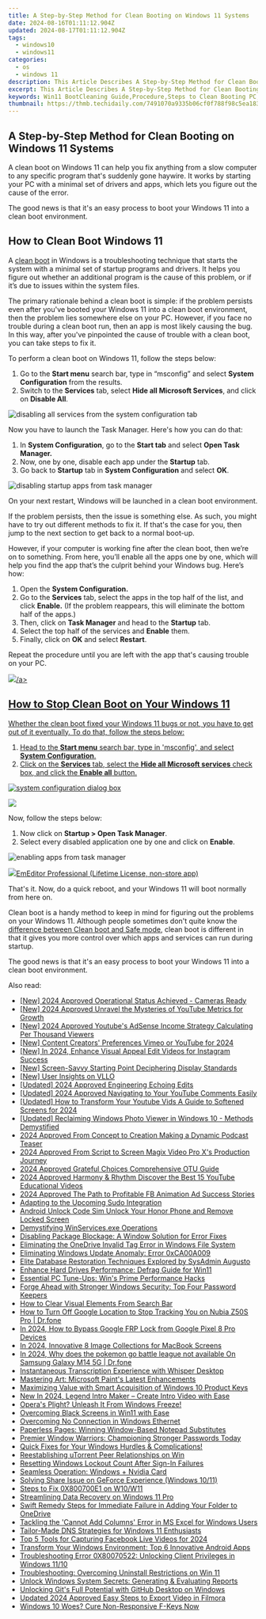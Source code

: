 ```yaml
---
title: A Step-by-Step Method for Clean Booting on Windows 11 Systems
date: 2024-08-16T01:11:12.904Z
updated: 2024-08-17T01:11:12.904Z
tags:
  - windows10
  - windows11
categories:
  - os
  - windows 11
description: This Article Describes A Step-by-Step Method for Clean Booting on Windows 11 Systems
excerpt: This Article Describes A Step-by-Step Method for Clean Booting on Windows 11 Systems
keywords: Win11 BootCleaning Guide,Procedure,Steps to Clean Booting PC,Windows 11 Safe Reboot Methods,Quick Windows 11 Boot Fixes,Stepwise Win11 System Reset,Efficient Windows 11 Restart Guide
thumbnail: https://thmb.techidaily.com/7491070a9335b06cf0f788f98c5ea183aa46a07a80cbbf656563b42cbf1b4542.jpg
---
```


## A Step-by-Step Method for Clean Booting on Windows 11 Systems

 A clean boot on Windows 11 can help you fix anything from a slow computer to any specific program that's suddenly gone haywire. It works by starting your PC with a minimal set of drivers and apps, which lets you figure out the cause of the error.

 The good news is that it's an easy process to boot your Windows 11 into a clean boot environment.

## How to Clean Boot Windows 11

 A [clean boot](https://support.microsoft.com/en-us/topic/how-to-perform-a-clean-boot-in-windows-da2f9573-6eec-00ad-2f8a-a97a1807f3dd) in Windows is a troubleshooting technique that starts the system with a minimal set of startup programs and drivers. It helps you figure out whether an additional program is the cause of this problem, or if it’s due to issues within the system files.

 The primary rationale behind a clean boot is simple: if the problem persists even after you've booted your Windows 11 into a clean boot environment, then the problem lies somewhere else on your PC. However, if you face no trouble during a clean boot run, then an app is most likely causing the bug. In this way, after you've pinpointed the cause of trouble with a clean boot, you can take steps to fix it.

 To perform a clean boot on Windows 11, follow the steps below:

1. Go to the **Start menu** search bar, type in “msconfig” and select **System Configuration** from the results.
2. Switch to the **Services** tab, select **Hide all Microsoft Services**, and click on **Disable All**.

![disabling all services from the system configuration tab](https://static1.makeuseofimages.com/wordpress/wp-content/uploads/2021/11/disabling-the-system-configuration.png)

 Now you have to launch the Task Manager. Here's how you can do that:

1. In **System Configuration**, go to the **Start tab** and select **Open Task Manager.**
2. Now, one by one, disable each app under the **Startup** tab.
3. Go back to **Startup** tab in **System Configuration** and select **OK**.

![disabling startup apps from task manager](https://static1.makeuseofimages.com/wordpress/wp-content/uploads/2021/11/disabling-startup-apps.png)

 On your next restart, Windows will be launched in a clean boot environment.

 If the problem persists, then the issue is something else. As such, you might have to try out different methods to fix it. If that's the case for you, then jump to the next section to get back to a normal boot-up.

 However, if your computer is working fine after the clean boot, then we’re on to something. From here, you’ll enable all the apps one by one, which will help you find the app that’s the culprit behind your Windows bug. Here’s how:

1. Open the **System Configuration.**
2. Go to the **Services** tab, select the apps in the top half of the list, and click **Enable.** (If the problem reappears, this will eliminate the bottom half of the apps.)
3. Then, click on **Task Manager** and head to the **Startup** tab.
4. Select the top half of the services and **Enable** them.
5. Finally, click on **OK** and select **Restart**.

 Repeat the procedure until you are left with the app that's causing trouble on your PC.

<!-- affiliate ads begin -->
<a href="https://store.nero.com/order/checkout.php?PRODS=4729507&QTY=1&AFFILIATE=108875&CART=1"><img src="https://www.nero.com/nero-com-wAssets/img/banners/2023/TIU/Nero_TuneItUp_Screen_2.webp" border="0">/a>
<!-- affiliate ads end -->
## How to Stop Clean Boot on Your Windows 11

 Whether the clean boot fixed your Windows 11 bugs or not, you have to get out of it eventually. To do that, follow the steps below:

1. Head to the **Start menu** search bar, type in 'msconfig', and select **System Configuration**.
2. Click on the **Services** tab, select the **Hide all Microsoft services** check box, and click the **Enable all** button.

![system configuration dialog box](https://static1.makeuseofimages.com/wordpress/wp-content/uploads/2024/02/system-configuration-dialog-box.jpg)
<!-- affiliate ads begin -->
<a href="https://estore.macxdvd.com/order/checkout.php?PRODS=4526659&QTY=1&AFFILIATE=108875&CART=1"><img src="https://www.macxdvd.com/affiliate/new-banner/vcp-500x500.jpg" border="0"></a>
<!-- affiliate ads end -->

 Now, follow the steps below:

1. Now click on **Startup > Open Task Manager**.
2. Select every disabled application one by one and click on **Enable**.

![enabling apps from task manager](https://static1.makeuseofimages.com/wordpress/wp-content/uploads/2024/02/task-manager.jpg)
<!-- affiliate ads begin -->
<a href="https://shop.emeditor.com/order/checkout.php?PRODS=4631722&QTY=1&AFFILIATE=108875&CART=1"><img src="https://www.emeditor.com/wp-content/uploads/2023/05/frontpage2-2048x588.webp" border="0">EmEditor Professional (Lifetime License, non-store app)</a>
<!-- affiliate ads end -->

 That's it. Now, do a quick reboot, and your Windows 11 will boot normally from here on.

 Clean boot is a handy method to keep in mind for figuring out the problems on your Windows 11\. Although people sometimes don't quite know the [difference between Clean boot and Safe mode](https://www.makeuseof.com/clean-boot-vs-safe-mode-whats-the-difference/), clean boot is different in that it gives you more control over which apps and services can run during startup.

 The good news is that it's an easy process to boot your Windows 11 into a clean boot environment.



<ins class="adsbygoogle"
      style="display:block"
      data-ad-client="ca-pub-7571918770474297"
      data-ad-slot="8358498916"
      data-ad-format="auto"
      data-full-width-responsive="true"></ins>


<span class="atpl-alsoreadstyle">Also read:</span>
<div><ul>
<li><a href="https://digital-screen-recording.techidaily.com/new-2024-approved-operational-status-achieved-cameras-ready/"><u>[New] 2024 Approved  Operational Status Achieved - Cameras Ready</u></a></li>
<li><a href="https://youtube-sure.techidaily.com/024-approved-unravel-the-mysteries-of-youtube-metrics-for-growth/"><u>[New] 2024 Approved  Unravel the Mysteries of YouTube Metrics for Growth</u></a></li>
<li><a href="https://youtube-zero.techidaily.com/024-approved-youtubes-adsense-income-strategy-calculating-per-thousand-viewers/"><u>[New] 2024 Approved  Youtube's AdSense Income Strategy  Calculating Per Thousand Viewers</u></a></li>
<li><a href="https://facebook-video-share.techidaily.com/new-content-creators-preferences-vimeo-or-youtube-for-2024/"><u>[New] Content Creators' Preferences  Vimeo or YouTube for 2024</u></a></li>
<li><a href="https://instagram-clips.techidaily.com/new-in-2024-enhance-visual-appeal-edit-videos-for-instagram-success/"><u>[New] In 2024, Enhance Visual Appeal  Edit Videos for Instagram Success</u></a></li>
<li><a href="https://fox-cloud.techidaily.com/new-screen-savvy-starting-point-deciphering-display-standards/"><u>[New] Screen-Savvy Starting Point  Deciphering Display Standards</u></a></li>
<li><a href="https://some-guidance.techidaily.com/new-user-insights-on-vllo/"><u>[New] User Insights on VLLO</u></a></li>
<li><a href="https://youtube-zero.techidaily.com/ed-2024-approved-engineering-echoing-edits/"><u>[Updated] 2024 Approved  Engineering Echoing Edits</u></a></li>
<li><a href="https://youtube-web.techidaily.com/ed-2024-approved-navigating-to-your-youtube-comments-easily/"><u>[Updated] 2024 Approved  Navigating to Your YouTube Comments Easily</u></a></li>
<li><a href="https://eaxpv-info.techidaily.com/updated-how-to-transform-your-youtube-vids-a-guide-to-softened-screens-for-2024/"><u>[Updated] How to Transform Your Youtube Vids  A Guide to Softened Screens for 2024</u></a></li>
<li><a href="https://extra-skills.techidaily.com/updated-reclaiming-windows-photo-viewer-in-windows-10-methods-demystified/"><u>[Updated] Reclaiming Windows Photo Viewer in Windows 10 - Methods Demystified</u></a></li>
<li><a href="https://some-knowledge.techidaily.com/2024-approved-from-concept-to-creation-making-a-dynamic-podcast-teaser/"><u>2024 Approved  From Concept to Creation  Making a Dynamic Podcast Teaser</u></a></li>
<li><a href="https://some-techniques.techidaily.com/2024-approved-from-script-to-screen-magix-video-pro-xs-production-journey/"><u>2024 Approved  From Script to Screen  Magix Video Pro X's Production Journey</u></a></li>
<li><a href="https://some-techniques.techidaily.com/2024-approved-grateful-choices-comprehensive-otu-guide/"><u>2024 Approved  Grateful Choices  Comprehensive OTU Guide</u></a></li>
<li><a href="https://youtube-webster.techidaily.com/approved-harmony-and-rhythm-discover-the-best-15-youtube-educational-videos/"><u>2024 Approved  Harmony & Rhythm  Discover the Best 15 YouTube Educational Videos</u></a></li>
<li><a href="https://facebook-clips.techidaily.com/2024-approved-the-path-to-profitable-fb-animation-ad-success-stories/"><u>2024 Approved  The Path to Profitable FB Animation Ad Success Stories</u></a></li>
<li><a href="https://win11-tips.techidaily.com/adapting-to-the-upcoming-sudo-integration/"><u>Adapting to the Upcoming Sudo Integration</u></a></li>
<li><a href="https://sim-unlock.techidaily.com/android-unlock-code-sim-unlock-your-honor-phone-and-remove-locked-screen-by-drfone-android/"><u>Android Unlock Code Sim Unlock Your Honor Phone and Remove Locked Screen</u></a></li>
<li><a href="https://win11-tips.techidaily.com/demystifying-winservicesexe-operations/"><u>Demystifying WinServices.exe Operations</u></a></li>
<li><a href="https://win11-tips.techidaily.com/disabling-package-blockage-a-window-solution-for-error-fixes/"><u>Disabling Package Blockage: A Window Solution for Error Fixes</u></a></li>
<li><a href="https://win11-tips.techidaily.com/eliminating-the-onedrive-invalid-tag-error-in-windows-file-system/"><u>Eliminating the OneDrive Invalid Tag Error in Windows File System</u></a></li>
<li><a href="https://win11-tips.techidaily.com/eliminating-windows-update-anomaly-error-0xca00a009/"><u>Eliminating Windows Update Anomaly: Error 0xCA00A009</u></a></li>
<li><a href="https://data-wizards.techidaily.com/elite-database-restoration-techniques-explored-by-sysadmin-augusto/"><u>Elite Database Restoration Techniques Explored by SysAdmin Augusto</u></a></li>
<li><a href="https://win11-tips.techidaily.com/enhance-hard-drives-performance-defrag-guide-for-win11/"><u>Enhance Hard Drives Performance: Defrag Guide for Win11</u></a></li>
<li><a href="https://win11-tips.techidaily.com/essential-pc-tune-ups-wins-prime-performance-hacks/"><u>Essential PC Tune-Ups: Win's Prime Performance Hacks</u></a></li>
<li><a href="https://win11-tips.techidaily.com/forge-ahead-with-stronger-windows-security-top-four-password-keepers/"><u>Forge Ahead with Stronger Windows Security: Top Four Password Keepers</u></a></li>
<li><a href="https://win11-tips.techidaily.com/how-to-clear-visual-elements-from-search-bar/"><u>How to Clear Visual Elements From Search Bar</u></a></li>
<li><a href="https://android-location-track.techidaily.com/how-to-turn-off-google-location-to-stop-tracking-you-on-nubia-z50s-pro-drfone-by-drfone-virtual-android/"><u>How to Turn Off Google Location to Stop Tracking You on Nubia Z50S Pro | Dr.fone</u></a></li>
<li><a href="https://bypass-frp.techidaily.com/in-2024-how-to-bypass-google-frp-lock-from-google-pixel-8-pro-devices-by-drfone-android/"><u>In 2024, How to Bypass Google FRP Lock from Google Pixel 8 Pro Devices</u></a></li>
<li><a href="https://some-techniques.techidaily.com/in-2024-innovative-8-image-collections-for-macbook-screens/"><u>In 2024, Innovative 8 Image Collections for MacBook Screens</u></a></li>
<li><a href="https://change-location.techidaily.com/in-2024-why-does-the-pokemon-go-battle-league-not-available-on-samsung-galaxy-m14-5g-drfone-by-drfone-virtual-android/"><u>In 2024, Why does the pokemon go battle league not available On Samsung Galaxy M14 5G | Dr.fone</u></a></li>
<li><a href="https://win11-tips.techidaily.com/instantaneous-transcription-experience-with-whisper-desktop/"><u>Instantaneous Transcription Experience with Whisper Desktop</u></a></li>
<li><a href="https://win11-tips.techidaily.com/mastering-art-microsoft-paints-latest-enhancements/"><u>Mastering Art: Microsoft Paint's Latest Enhancements</u></a></li>
<li><a href="https://win11-tips.techidaily.com/maximizing-value-with-smart-acquisition-of-windows-10-product-keys/"><u>Maximizing Value with Smart Acquisition of Windows 10 Product Keys</u></a></li>
<li><a href="https://ai-editing-video.techidaily.com/new-in-2024-legend-intro-maker-create-intro-video-with-ease/"><u>New In 2024, Legend Intro Maker – Create Intro Video with Ease</u></a></li>
<li><a href="https://win11-tips.techidaily.com/operas-plight-unleash-it-from-windows-freeze/"><u>Opera's Plight? Unleash It From Windows Freeze!</u></a></li>
<li><a href="https://win11-tips.techidaily.com/overcoming-black-screens-in-win11-with-ease/"><u>Overcoming Black Screens in Win11 with Ease</u></a></li>
<li><a href="https://win11-tips.techidaily.com/overcoming-no-connection-in-windows-ethernet/"><u>Overcoming No Connection in Windows Ethernet</u></a></li>
<li><a href="https://win11-tips.techidaily.com/paperless-pages-winning-window-based-notepad-substitutes/"><u>Paperless Pages: Winning Window-Based Notepad Substitutes</u></a></li>
<li><a href="https://win11-tips.techidaily.com/premier-window-warriors-championing-stronger-passwords-today/"><u>Premier Window Warriors: Championing Stronger Passwords Today</u></a></li>
<li><a href="https://win11-tips.techidaily.com/quick-fixes-for-your-windows-hurdles-and-complications/"><u>Quick Fixes for Your Windows Hurdles & Complications!</u></a></li>
<li><a href="https://win11-tips.techidaily.com/reestablishing-utorrent-peer-relationships-on-win/"><u>Reestablishing uTorrent Peer Relationships on Win</u></a></li>
<li><a href="https://win11-tips.techidaily.com/resetting-windows-lockout-count-after-sign-in-failures/"><u>Resetting Windows Lockout Count After Sign-In Failures</u></a></li>
<li><a href="https://graphic-issues.techidaily.com/seamless-operation-windows-plus-nvidia-card/"><u>Seamless Operation: Windows + Nvidia Card</u></a></li>
<li><a href="https://win11-tips.techidaily.com/solving-share-issue-on-geforce-experience-windows-1011/"><u>Solving Share Issue on GeForce Experience (Windows 10/11)</u></a></li>
<li><a href="https://win11-tips.techidaily.com/steps-to-fix-0x800700e1-on-w10w11/"><u>Steps to Fix 0X800700E1 on W10/W11</u></a></li>
<li><a href="https://win11-tips.techidaily.com/streamlining-data-recovery-on-windows-11-pro/"><u>Streamlining Data Recovery on Windows 11 Pro</u></a></li>
<li><a href="https://win11-tips.techidaily.com/swift-remedy-steps-for-immediate-failure-in-adding-your-folder-to-onedrive/"><u>Swift Remedy Steps for Immediate Failure in Adding Your Folder to OneDrive</u></a></li>
<li><a href="https://win11-tips.techidaily.com/tackling-the-cannot-add-columns-error-in-ms-excel-for-windows-users/"><u>Tackling the 'Cannot Add Columns' Error in MS Excel for Windows Users</u></a></li>
<li><a href="https://win11-tips.techidaily.com/tailor-made-dns-strategies-for-windows-11-enthusiasts/"><u>Tailor-Made DNS Strategies for Windows 11 Enthusiasts</u></a></li>
<li><a href="https://facebook-video-content.techidaily.com/top-5-tools-for-capturing-facebook-live-videos-for-2024/"><u>Top 5 Tools for Capturing Facebook Live Videos for 2024</u></a></li>
<li><a href="https://win11-tips.techidaily.com/transform-your-windows-environment-top-6-innovative-android-apps/"><u>Transform Your Windows Environment: Top 6 Innovative Android Apps</u></a></li>
<li><a href="https://win11-tips.techidaily.com/troubleshooting-error-0x80070522-unlocking-client-privileges-in-windows-1110/"><u>Troubleshooting Error 0X80070522: Unlocking Client Privileges in Windows 11/10</u></a></li>
<li><a href="https://win11-tips.techidaily.com/troubleshooting-overcoming-uninstall-restrictions-on-win-11/"><u>Troubleshooting: Overcoming Uninstall Restrictions on Win 11</u></a></li>
<li><a href="https://win11-tips.techidaily.com/unlock-windows-system-secrets-generating-and-evaluating-reports/"><u>Unlock Windows System Secrets: Generating & Evaluating Reports</u></a></li>
<li><a href="https://win11-tips.techidaily.com/unlocking-gits-full-potential-with-github-desktop-on-windows/"><u>Unlocking Git's Full Potential with GitHub Desktop on Windows</u></a></li>
<li><a href="https://ai-video-editing.techidaily.com/updated-2024-approved-easy-steps-to-export-video-in-filmora/"><u>Updated 2024 Approved Easy Steps to Export Video in Filmora</u></a></li>
<li><a href="https://win11-tips.techidaily.com/windows-10-woes-cure-non-responsive-f-keys-now/"><u>Windows 10 Woes? Cure Non-Responsive F-Keys Now</u></a></li>
</ul></div>

